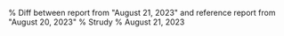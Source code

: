 % Diff between report from "August 21, 2023" and reference report from "August 20, 2023"
% Strudy
% August 21, 2023



